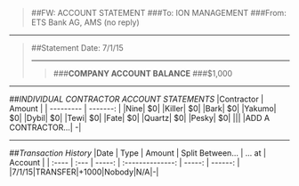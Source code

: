 > ##FW: ACCOUNT STATEMENT
> ###To: ION MANAGEMENT
> ###From: ETS Bank AG, AMS (no reply)

----------
>##Statement Date: 7/1/15
>***
>>###**COMPANY ACCOUNT BALANCE**
>>###$1,000


***

##*INDIVIDUAL CONTRACTOR ACCOUNT STATEMENTS*
|Contractor | Amount |
| --------- | -------: | 
|Nine|    $0|
|Killer|    $0|
|Bark|    $0|
|Yakumo|    $0|
|Dybil|    $0|
|Tewi|    $0|
|Fate|    $0|
|Quartz|    $0|
|Pesky|    $0|
|||
|ADD A CONTRACTOR...|    -|

***
##*Transaction History*
|Date 	| Type | Amount | Split Between... | ... at | Account |
| :---- | :--- | -----: | :--------------: | -----: | ------: |
|7/1/15|TRANSFER|+1000|Nobody|N/A|-|


